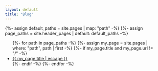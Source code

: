 ```yaml
---
layout: default
title: "Blog"
---
```

{%- assign default_paths = site.pages | map: "path" -%}
{%- assign page_paths = site.header_pages | default: default_paths -%}
    <ul class="page-list">
        {%- for path in page_paths -%}
        {%- assign my_page = site.pages | where: "path", path | first -%}
        {%- if my_page.title and my_page.url != "/" -%}
        <li><a class="page-link" href="{{ my_page.url | relative_url }}">{{ my_page.title | escape }}</a></li>
        {%- endif -%}
        {%- endfor -%}
    </ul>

